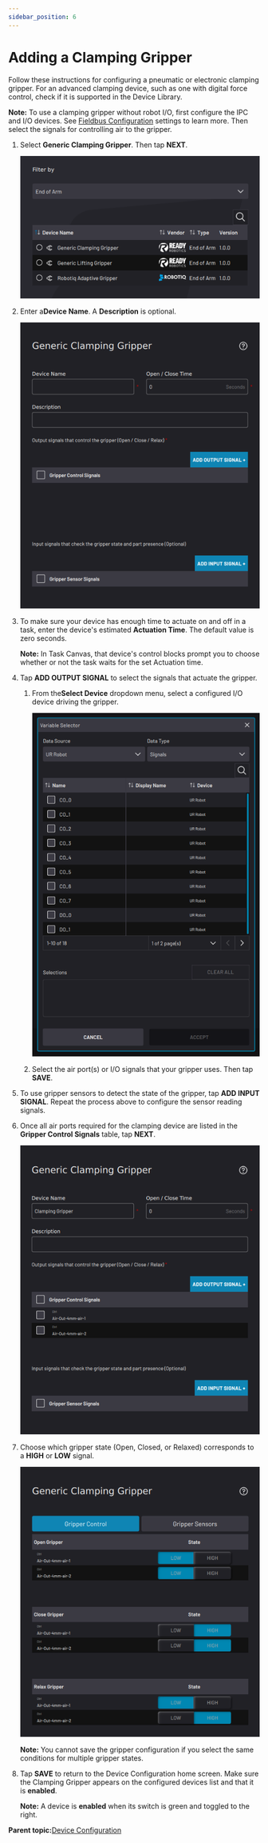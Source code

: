 ```yaml
---
sidebar_position: 6
---
```


# Adding a Clamping Gripper

Follow these instructions for configuring a pneumatic or electronic clamping gripper. For an advanced clamping device, such as one with digital force control, check if it is supported in the Device Library.

**Note:** To use a clamping gripper without robot I/O, first configure the IPC and I/O devices. See [Fieldbus Configuration](../Settings/FieldbusConfiguration.md) settings to learn more. Then select the signals for controlling air to the gripper.

1.  Select **Generic Clamping Gripper**. Then tap **NEXT**.

    ![](../Images/DeviceConfiguration/DeviceLibrary-Filter-EndOfArm.png)

2.  Enter a**Device Name**. A **Description** is optional.

    ![](../Images/DeviceConfiguration/GenericClampingGripper-Home.png)

3.  To make sure your device has enough time to actuate on and off in a task, enter the device's estimated **Actuation Time**. The default value is zero seconds.

    **Note:** In Task Canvas, that device's control blocks prompt you to choose whether or not the task waits for the set Actuation time.

4.  Tap **ADD OUTPUT SIGNAL** to select the signals that actuate the gripper.

    1.  From the**Select Device** dropdown menu, select a configured I/O device driving the gripper.

        ![](../Images/DeviceConfiguration/VariableSelector-Robot-SelectSignals.png)

    2.  Select the air port\(s\) or I/O signals that your gripper uses. Then tap **SAVE**.

5.  To use gripper sensors to detect the state of the gripper, tap **ADD INPUT SIGNAL**. Repeat the process above to configure the sensor reading signals.

6.  Once all air ports required for the clamping device are listed in the **Gripper Control Signals** table, tap **NEXT**.

    ![](../Images/DeviceConfiguration/GenericClampingGripper-Home-ControlSignalsChosen.png)

7.  Choose which gripper state \(Open, Closed, or Relaxed\) corresponds to a **HIGH** or **LOW** signal.

    ![](../Images/DeviceConfiguration/GenericClampingGripper-SignalStates.png)

    **Note:** You cannot save the gripper configuration if you select the same conditions for multiple gripper states.

8.  Tap **SAVE** to return to the Device Configuration home screen. Make sure the Clamping Gripper appears on the configured devices list and that it is ​**enabled**​.

    **Note:** A device is **enabled** when its switch is green and toggled to the right.


**Parent topic:**[Device Configuration](../DeviceConfiguration/DeviceConfigurationOverview.md)

